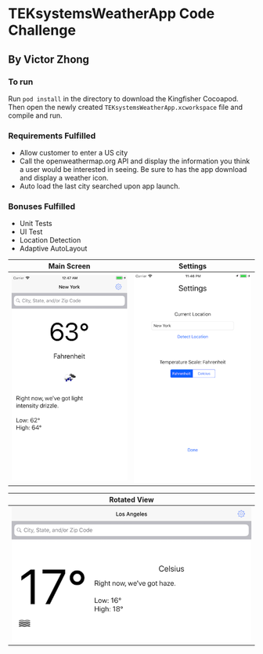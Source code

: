 # TEKsystemsWeatherApp Code Challenge
## By Victor Zhong

### To run
Run `pod install` in the directory to download the Kingfisher Cocoapod. Then open the newly created `TEKsystemsWeatherApp.xcworkspace` file and compile and run. 

### Requirements Fulfilled
- Allow customer to enter a US city
- Call the openweathermap.org API and display the information you think a user would be interested in seeing. Be sure to has the app download and display a weather icon.
- Auto load the last city searched upon app launch.

### Bonuses Fulfilled
- Unit Tests
- UI Test
- Location Detection
- Adaptive AutoLayout

Main Screen|Settings
---|---
![screenshot](AppScreens/mainview.png)|![screenshot](AppScreens/settingsview.png)

|Rotated View|
|---|
|![screenshot](AppScreens/mainviewrotated.png)|
